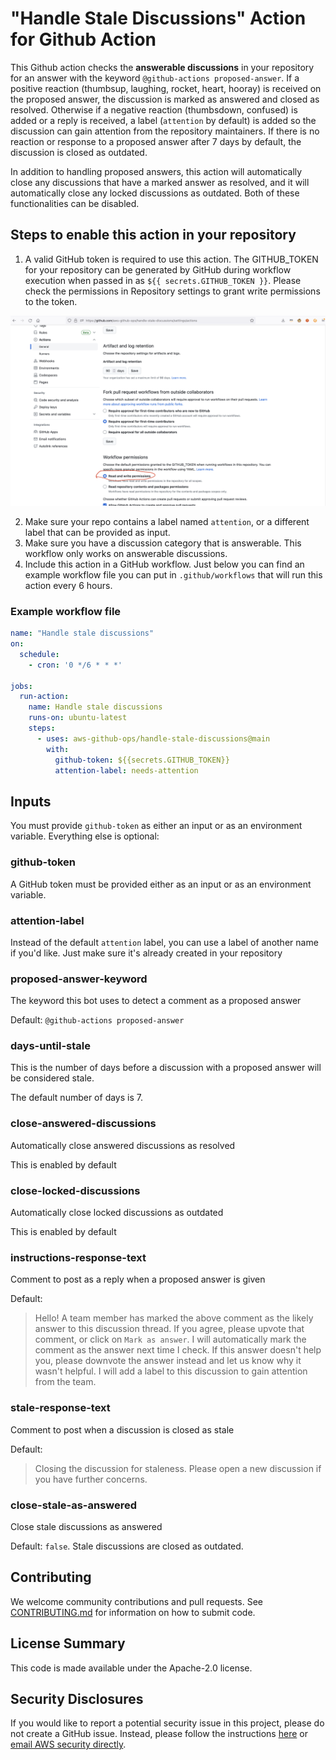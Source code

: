 # "Handle Stale Discussions" Action for Github Action

This Github action checks the **answerable discussions** in your repository for an answer with the keyword `@github-actions proposed-answer`. If a positive reaction (thumbsup, laughing, rocket, heart, hooray) is received on the proposed answer, the discussion is marked as answered and closed as resolved. Otherwise if a negative reaction (thumbsdown, confused) is added or a reply is received, a label (`attention` by default) is added so the discussion can gain attention from the repository maintainers. If there is no reaction or response to a proposed answer after 7 days by default, the discussion is closed as outdated.

In addition to handling proposed answers, this action will automatically close any discussions that have a marked answer as resolved, and it will automatically close any locked discussions as outdated. Both of these functionalities can be disabled.

## Steps to enable this action in your repository

1. A valid GitHub token is required to use this action. The GITHUB_TOKEN for your repository can be generated by GitHub during workflow execution when passed in as `${{ secrets.GITHUB_TOKEN }}`. Please check the permissions in Repository settings to grant write permissions to the token.

![Action Settings in repo](images/repoTokenSettings.png)

2. Make sure your repo contains a label named `attention`, or a different label that can be provided as input.
3. Make sure you have a discussion category that is answerable. This workflow only works on answerable discussions.
4. Include this action in a GitHub workflow. Just below you can find an example workflow file you can put in `.github/workflows` that 
will run this action every 6 hours.

### Example workflow file

```yaml
name: "Handle stale discussions"
on:
  schedule:
    - cron: '0 */6 * * *'

jobs:
  run-action:
    name: Handle stale discussions
    runs-on: ubuntu-latest
    steps:
      - uses: aws-github-ops/handle-stale-discussions@main
        with:
          github-token: ${{secrets.GITHUB_TOKEN}}
          attention-label: needs-attention
```

## Inputs

You must provide `github-token` as either an input or as an environment variable. Everything else is optional:

### github-token

A GitHub token must be provided either as an input or as an environment variable.

### attention-label

Instead of the default `attention` label, you can use a label of another name if you'd like. Just make sure it's already created in your repository

### proposed-answer-keyword

The keyword this bot uses to detect a comment as a proposed answer

Default: `@github-actions proposed-answer`

### days-until-stale

This is the number of days before a discussion with a proposed answer will be considered stale. 

The default number of days is 7.

### close-answered-discussions

Automatically close answered discussions as resolved

This is enabled by default

### close-locked-discussions

Automatically close locked discussions as outdated

This is enabled by default

### instructions-response-text

Comment to post as a reply when a proposed answer is given

Default: 

> Hello! A team member has marked the above comment as the likely answer to this discussion thread. If you agree, please upvote that comment, or click on `Mark as answer`. I will automatically mark the comment as the answer next time I check. If this answer doesn't help you, please downvote the answer instead and let us know why it wasn't helpful. I will add a label to this discussion to gain attention from the team.

### stale-response-text

Comment to post when a discussion is closed as stale

Default:

> Closing the discussion for staleness. Please open a new discussion if you have further concerns.

### close-stale-as-answered

Close stale discussions as answered

Default: `false`. Stale discussions are closed as outdated.

## Contributing 
We welcome community contributions and pull requests. See [CONTRIBUTING.md](https://github.com/aws-github-ops/handle-stale-discussions/blob/main/CONTRIBUTING.md) for information on how to submit code.

## License Summary
This code is made available under the Apache-2.0 license.

## Security Disclosures
If you would like to report a potential security issue in this project, please do not create a GitHub issue.  Instead, please follow the instructions [here](https://aws.amazon.com/security/vulnerability-reporting/) or [email AWS security directly](mailto:aws-security@amazon.com).
